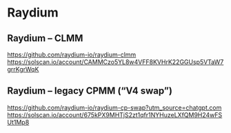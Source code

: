 # Raydium

## Raydium – CLMM

https://github.com/raydium-io/raydium-clmm
https://solscan.io/account/CAMMCzo5YL8w4VFF8KVHrK22GGUsp5VTaW7grrKgrWqK

## Raydium – legacy CPMM (“V4 swap”)

https://github.com/raydium-io/raydium-cp-swap?utm_source=chatgpt.com
https://solscan.io/account/675kPX9MHTjS2zt1qfr1NYHuzeLXfQM9H24wFSUt1Mp8